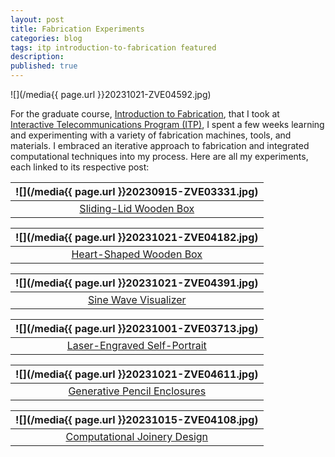 ```yaml
---
layout: post
title: Fabrication Experiments
categories: blog
tags: itp introduction-to-fabrication featured
description:
published: true
---
```


![](/media{{ page.url }}20231021-ZVE04592.jpg)

For the graduate course, [Introduction to Fabrication](/tag/introduction-to-fabrication), that I took at [Interactive Telecommunications Program (ITP)](/tag/itp), I spent a few weeks learning and experimenting with a variety of fabrication machines, tools, and materials. I embraced an iterative approach to fabrication and integrated computational techniques into my process. Here are all my experiments, each linked to its respective post:

<!--more-->

| ![](/media{{ page.url }}20230915-ZVE03331.jpg) |
| :--------------------------------------------: |
| [Sliding-Lid Wooden Box](/blog/wooden-boxes/)  |

| ![](/media{{ page.url }}20231021-ZVE04182.jpg) |
| :--------------------------------------------: |
| [Heart-Shaped Wooden Box](/blog/wooden-boxes/) |

|                 ![](/media{{ page.url }}20231021-ZVE04391.jpg)                 |
| :----------------------------------------------------------------------------: |
| [Sine Wave Visualizer](/blog/visualizing-sine-wave-with-mechanical-movements/) |

|           ![](/media{{ page.url }}20231001-ZVE03713.jpg)           |
| :----------------------------------------------------------------: |
| [Laser-Engraved Self-Portrait](/blog/laser-engraving-experiments/) |

|                 ![](/media{{ page.url }}20231021-ZVE04611.jpg)                 |
| :----------------------------------------------------------------------------: |
| [Generative Pencil Enclosures](/blog/generative-enclosures-for-laser-cutting/) |

|         ![](/media{{ page.url }}20231015-ZVE04108.jpg)          |
| :-------------------------------------------------------------: |
| [Computational Joinery Design](/blog/wood-joinery-experiments/) |
